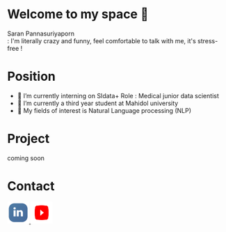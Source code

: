 # Welcome to my space 👋

Saran Pannasuriyaporn
<br>: I'm literally crazy and funny, feel comfortable to talk with me, it's stress-free !

# Position
- 🔭 I’m currently interning on SIdata+ 
   Role : Medical junior data scientist
- 🌱 I’m currently a third year student at Mahidol university
- 👯 My fields of interest is Natural Language processing (NLP)

# Project
coming soon

# Contact 
<a href="https://www.linkedin.com/in/saran-pannasuriyaporn-1104071ab/">
   <img alt="linkedin" src="https://github.com/wallik2/wallik2/blob/main/icon/likedin%20icon.png?raw=true"
        width=50" height="50">
</a>

                             
<a href="https://www.youtube.com/channel/UCDJ1y-YCpuZudh_S4wXYjpA/featured">
   <img alt="youtube" src="https://raw.githubusercontent.com/wallik2/wallik2/6d0a119e84067652696ff4dca33727cb79ed93ce/icon/youtube%20icon.svg"
        width=50" height="50">
</a>                             
